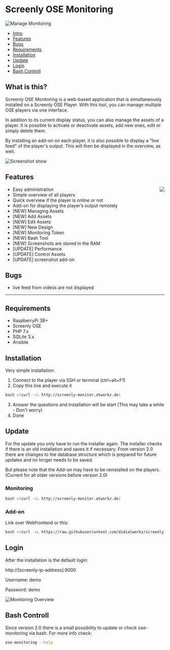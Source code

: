 # Screenly OSE Monitoring

![Manage Monitoring](http://www.atworkz.de/_git/monitor/manage2.png)

- [Intro](#what-is-this)
- [Features](#Features)
- [Bugs](#Bugs)
- [Requirements](#requirements)
- [Installation](#installation)
- [Update](#update)
- [Login](#login)
- [Bash Controll](#bash-controll)


## What is this?
Screenly OSE Monitoring is a web-based application that is simultaneously installed on a Screenly OSE Player. With this tool, you can manage multiple OSE players via one interface.

In addition to its current display status, you can also manage the assets of a player. It is possible to activate or deactivate assets, add new ones, edit or simply delete them.

By installing an add-on on each player, it is also possible to display a "live feed" of the player's output. This will then be displayed in the overview, as well.


![Screenshot show](http://www.atworkz.de/_git/monitor/manage.png)

## Features

<img align="right" src="http://www.atworkz.de/_git/monitor/monitoring.png">

+ Easy administration
+ Simple overview of all players
+ Quick overview if the player is online or not
+ Add-on for displaying the player’s output remotely
+ [NEW] Managing Assets
+ [NEW] Add Assets 
+ [NEW] Edit Assets
+ [NEW] New Design
+ [NEW] Monitoring Token
+ [NEW] Bash Tool
+ [NEW] Screenshots are stored in the RAM
+ [UPDATE] Performance
+ [UPDATE] Control Assets
+ [UPDATE] screenshot add-on

## Bugs
+ live feed from videos are not displayed

---

## Requirements
+ RaspberryPi 3B+
+ Screenly OSE
+ PHP 7.x
+ SQLite 3.x
+ Ansible

## Installation
Very simple installation:

1. Connect to the player via SSH or terminal (ctrl+alt+F1)
2. Copy this line and execute it
```bash
bash <(curl -sL http://screenly-monitor.atworkz.de)
```
3. Answer the questions and installation will be start (This may take a while - Don't worry)
4. Done

## Update
For the update you only have to run the installer again.
The installer checks if there is an old installation and saves it if necessary.
From version 2.0 there are changes to the database structure which is prepared for future updates and no longer needs to be saved.

But please note that the Add-on may have to be reinstalled on the players. (Current for all older versions before version 2.0)

### Monitoring
```bash
bash <(curl -sL http://screenly-monitor.atworkz.de)
```

### Add-on
Link over Webfrontend or this:
```bash
bash <(curl -sL https://raw.githubusercontent.com/didiatworkz/screenly-ose-monitor/master/assets/tools/addon.sh)
```

## Login
After the installation is the default login:

http://[screenly-ip-address]:9000

Username: demo

Password: demo


![Monitoring Overview](http://www.atworkz.de/_git/monitor/screens.png)

## Bash Controll
Since version 2.0 there is a small possibility to update or check ose-monitoring via bash.
For more info check:
```bash
ose-monitoring --help
```
